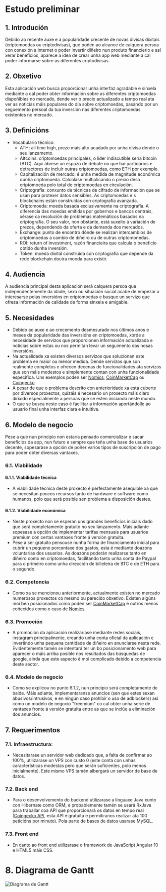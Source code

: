 # Estudo preliminar

## 1. Introdución
Debido ao recente auxe e a popularidade crecente de novas divisas dixitais (criptomoedas ou criptodivisas), que poñen ao alcance de calquera persoa con conexión a internet o poder invertir diñeiro nun produto financierio e así xerar beneficios, aparece a idea de crear unha app web mediante a cal poder informarse sobre as diferentes criptodivisas.

## 2. Obxetivo
Esta aplicación web busca proporcionar unha interfaz agradable e sinxela mediante a cal poder obter información sobre as diferentes criptomoedas dispoñibles no mercado, dende ver o precio actualizado a tempo real ata ver as noticias máis populares do día sobre criptomoedas, pasando por un seguemento persoal da tua inversión nas diferentes criptomoedas existentes no mercado.

## 3. Definicións 
- Vocabulario técnico:
	- ATH: all time high, prezo máis alto acadado por unha divisa dende o seu lanzamento.
	- Altcoins: criptomoedas principales, o líder indiscutible sería bitcoin (BTC). Aqui ábrese un espazo de debate no que hai partidarios e detractores de incluír outras criptomoedas, como ETH por exemplo.
	- Capitalización de mercado: é unha medida de magnitude económica dunha criptomoeda. Calcúlase multiplicando o precio desa criptomoeda polo total de criptomoedas en circulación.
	- Criptografía: conxunto de técnicas de cifrado de información que se usan para protexer datos sensibles. As criptomoedas e s blockchains están construidas con criptografía avanzada.
	- Criptomoeda: moeda basada exclusivamente na criptografía. A diferencia das moedas emitidas por gobernos e bancos centrais, xérase ca resolución de problemas matemáticos basados na criptografía. O seu valor, non obstante, está suxeito á variación de prezos, dependendo da oferta e da demanda dos mercados.
	- Exchange: punto de encontro dónde se realizan intercambios de criptomoedas a cambio de diñeiro ou de outras criptomonedas.
	- ROI: return of investment, razón financieira que calcula o beneficio obtido dunha inversión.
	- Token: moeda dixital construída con criptografía que depende da rede blockchain doutra moeda para existir.

## 4. Audiencia
A audiencia principal desta aplicación será calquera persoa que independentemente da idade, sexo ou situación social acabe de empezar a interesarse polas inversións en criptomoedas e busque un servizo que ofreza información de calidade de forma sinxela e amigable.

## 5. Necesidades
- Debido ao auxe e ao crecemento desmesurado nos últimos anos e meses da popularidade das inversións en criptomoedas, xorde a necesidade de servizos que proporcionen información actualizada e noticias sobre estas ou nos permitan levar un seguimento das nosas inversións.
- Na actualidade xa existen diversos servizos que solucionan este problema en maior ou menor medida. Dende servizos que son realmente completos e ofrecen decenas de funcionalidades ata servizos que son máis modestos e simplemente contan con unha funcionalidade específica. Uns exemplos poden ser [Nomics](https://nomics.com/), [CoinMarketCap](https://coinmarketcap.com/es/) ou [Coingecko](https://www.coingecko.com/es)
- A pesar de que o problema descrito con anterioridade xa está cuberto por diversos proxectos, quizáis é necesario un proxecto máis claro dirixido especialmente a persoas que se esten iniciando neste mundo.
- O que se busca neste caso é facilitar a información aportándolle ao usuario final unha interfaz clara e intuitiva.

## 6. Modelo de negocio 
Pese a que nun principio non estaría pensado comercializar e sacar beneficios da app, nun futuro e sempre que teña unha base de usuarios decente, sopesarase a opción de poñer varios tipos de suscripción de pago para poder obter diversas vantaxes.

### 6.1. Viabilidade

#### 6.1.1. Viabilidade técnica
- A viabilidade técnica deste proxecto é perfectamente asequible xa que se necesitan poucos recursos tanto de hardware e software como humanos, polo que será posible sen problema a disposición destes.

#### 6.1.2. Viabilidade económica
- Neste proxecto non se esperan uns grandes beneficios iniciais dado que será completamente gratuito no seu lanzamento. Máis adiante sopesase a opción de implementar tarifas mensuais para usuarios premium con certas vantaxes fronte á versión gratuita.
- Pese a ser gratuito pensouse nunha forma de financiamento inicial para cubrir un pequeno porcentaxe dos gastos, esta é mediante doazóns voluntarias dos usuarios. As doazóns poderán realizarse tanto en diñeiro como en criptomoedas, facilitando tanto unha conta de Paypal para o primeiro como unha dirección de billeteira de BTC e de ETH para o segundo. 

### 6.2. Competencia
- Como xa se mencionou anteriormente, actualmente existen no mercado numerosos proxectos co mesmo ou parecido obxetivo. Existen algúns moi ben posicionados como poden ser [CoinMarketCap](https://coinmarketcap.com/es/) e outros menos coñecidos como o caso de [Nomics](https://nomics.com/) 

### 6.3. Promoción
- A promoción da aplicación realizaríase mediante redes sociais, instagram principalmente, creando unha conta oficial da aplicación e invertindo unha pequena cantidade de diñeiro en anunciarse nesta rede. Evidentemente tamén se intentará ter un bo posicionamento web para aparecer o máis arriba posible nos resultados das búsquedas de google, ainda que este aspecto é moi complicado debido a competencia deste sector.
    
### 6.4. Modelo de negocio
- Como se explicou no punto 6.1.2, nun principio será completamente de balde. Máis adiante, implementaranse anuncios (sen que estes sexan abusivos/intrusivos, e en ningún caso prohibir o uso de adblockers) así como un modelo de negocio "freemium" co cal obter unha serie de vantaxes fronte á versión gratuita entre as que se inclúe a eliminación dos anuncios.

## 7. Requerimentos

### 7.1. Infraestructura:
- Necesitarase un servidor web dedicado que, a falta de confirmar ao 100%, utilizarase un VPS con custo 0 (este conta con unhas características modestas pero que serán suficientes, polo menos inicialmente). Este mismo VPS tamén albergará un servidor de base de datos.

### 7.2. Back end
- Para o desenvolvemento do backend utilizarase a linguaxe Java xunto con Hibernate como ORM, e probablemente tamén se usará RxJava para traballar coa API que proporcionará os datos en tempo real ([Coingecko API](https://www.coingecko.com/es/api), esta API é gratuita e permitiranos realizar ata 100 peticións por minuto). Pola parte de bases de datos usarase MySQL.

### 7.3. Front end
- En canto ao front end utilizarase o framework de JavaScript Angular 10 e HTML5 máis CSS.

# 8. Diagrama de Gantt
![Diagrama de Gantt](https://i.imgur.com/LJRUY9r.png)
